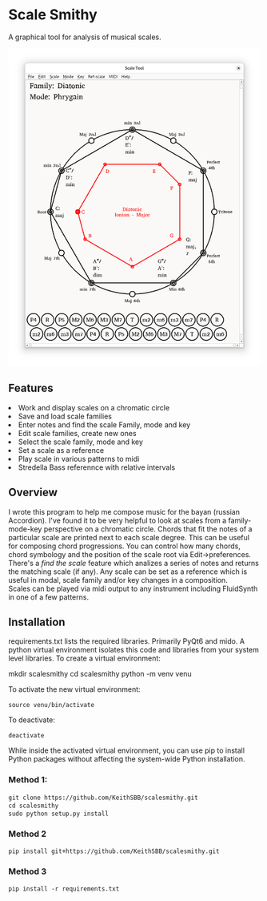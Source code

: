 # Scale Smithy

A graphical tool for analysis of musical scales.

![Screenshot.png](help/Screenshot.png)

## Features
<li>Work and display scales on a chromatic circle</li>
<li>Save and load scale families</li>
<li>Enter notes and find the scale Family, mode and key</li>
<li>Edit scale families, create new ones</li>
<li>Select the scale family, mode and key</li>
<li>Set a scale as a reference</li>
<li>Play scale in various patterns to midi
<li>Stredella Bass referennce with relative intervals</li>

## Overview
I wrote this program to help me compose music for the 
bayan (russian Accordion).  I've found it to be very helpful
to look at scales from a family-mode-key perspective on
a chromatic circle.  Chords that fit the notes of a particular 
scale are printed next to each scale degree.  This can be useful
for composing chord progressions. You can control
how many chords, chord symbology and the position of the
scale root via Edit->preferences.  There's a *find the scale* feature
which analizes a series of notes and returns the matching scale 
(if any). Any scale can be set as a reference which is useful
in modal, scale family and/or key changes in a composition.  
Scales can be played via midi output to any instrument including
FluidSynth in one of a few patterns.

## Installation
requirements.txt lists the required libraries.  Primarily PyQt6
and mido.
A python virtual environment isolates this code and libraries
from your system level libraries.   To create a virtual
environment:

mkdir scalesmithy
cd scalesmithy
python -m venv venu

To activate the new virtual environment:
```commandline
source venu/bin/activate
```
To deactivate:
```commandline
deactivate
```
While inside the activated virtual environment, 
you can use pip to install Python packages 
without affecting the system-wide Python installation.
### Method 1:
```
git clone https://github.com/KeithSBB/scalesmithy.git
cd scalesmithy
sudo python setup.py install
```
### Method 2
```commandline
pip install git+https://github.com/KeithSBB/scalesmithy.git 
```
### Method 3
```commandline
pip install -r requirements.txt
```

